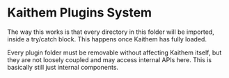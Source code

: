 # Kaithem Plugins System

The way this works is that every directory in this folder will be imported, inside a try/catch block. This happens once Kaithem has fully loaded.

Every plugin folder must be removable without affecting Kaithem itself, but they are not loosely coupled and may access internal
APIs here.  This is basically still just internal components.